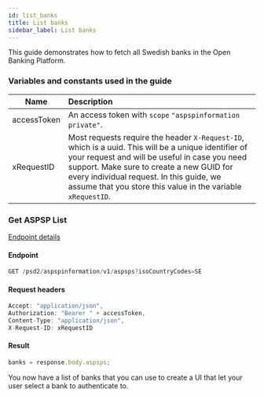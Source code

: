 ```yaml
---
id: list_banks
title: List banks
sidebar_label: List banks
---
```


This guide demonstrates how to fetch all Swedish banks in the Open Banking Platform.
### Variables and constants used in the guide

| Name         | Description                                                                                                                                                                                                                                                             |
| ------------ | :---------------------------------------------------------------------------------------------------------------------------------------------------------------------------------------------------------------------------------------------------------------------- |
| accessToken          | An access token with `scope` `"aspspinformation private"`.                                                                                                                                                                                                                |
| xRequestID   | Most requests require the header `X-Request-ID`, which is a uuid. This will be a unique identifier of your request and will be useful in case you need support. Make sure to create a new GUID for every individual request. In this guide, we assume that you store this value in the variable `xRequestID`. |



### Get ASPSP List
<a href="https://docs.openpayments.io/en/openpayments-NextGenPSD2-1.3.3.html#operation/getASPSPList" target="_blank">Endpoint details</a>

#### Endpoint

```javascript
GET /psd2/aspspinformation/v1/aspsps?isoCountryCodes=SE
```

#### Request headers

```javascript
Accept: "application/json",
Authorization: "Bearer " + accessToken,
Content-Type: "application/json",
X-Request-ID: xRequestID
```

#### Result
```javascript
banks = response.body.aspsps;
```

You now have a list of banks that you can use to create a UI that let your user select a bank to authenticate to.

